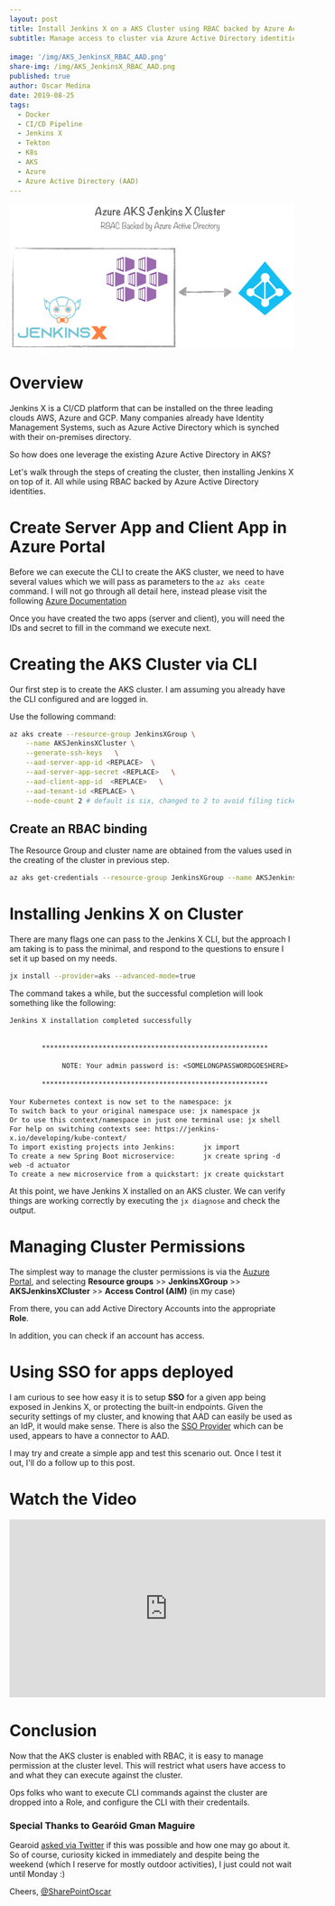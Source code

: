 ```yaml
---
layout: post
title: Install Jenkins X on a AKS Cluster using RBAC backed by Azure Active Directory
subtitle: Manage access to cluster via Azure Active Directory identities. 

image: '/img/AKS_JenkinsX_RBAC_AAD.png'
share-img: /img/AKS_JenkinsX_RBAC_AAD.png
published: true
author: Oscar Medina
date: 2019-08-25
tags:
  - Docker
  - CI/CD Pipeline
  - Jenkins X
  - Tekton
  - K8s
  - AKS
  - Azure
  - Azure Active Directory (AAD)
---
```


![AKS Cluster with AAD](/img/AKS_JenkinsX_RBAC_AAD.png)

# Overview
Jenkins X is a CI/CD platform that can be installed on the three leading clouds AWS, Azure and GCP.  Many companies already have Identity Management Systems, such as Azure Active Directory which is synched with their on-premises directory.

So how does one leverage the existing Azure Active Directory in AKS?

Let's walk through the steps of creating the cluster, then installing Jenkins X on top of it.  All while using RBAC backed by Azure Active Directory identities.

# Create Server App and Client App in Azure Portal

Before we can execute the CLI to create the AKS cluster, we need to have several values which we will pass as parameters to the `az aks ceate` command.  I will not go through all detail here, instead please visit the following [Azure Documentation](https://docs.microsoft.com/en-us/azure/aks/azure-ad-integration)

Once you have created the two apps (server and client), you will need the IDs and secret to fill in the command we execute next.

# Creating the AKS Cluster via CLI
Our first step is to create the AKS cluster.  I am assuming you already have the CLI configured and are logged in.

Use the following command:


```bash
az aks create --resource-group JenkinsXGroup \
    --name AKSJenkinsXCluster \
    --generate-ssh-keys   \
    --aad-server-app-id <REPLACE>  \
    --aad-server-app-secret <REPLACE>   \
    --aad-client-app-id  <REPLACE>   \
    --aad-tenant-id <REPLACE> \
    --node-count 2 # default is six, changed to 2 to avoid filing ticket to increase quotas, the hell with that!
```
## Create an RBAC binding
The Resource Group and cluster name are obtained from the values used in the creating of the cluster in previous step.

```bash
az aks get-credentials --resource-group JenkinsXGroup --name AKSJenkinsXCluster --admin
```

# Installing Jenkins X on Cluster
There are many flags one can pass to the Jenkins X CLI, but the approach I am taking is to pass the minimal, and respond to the questions to ensure I set it up based on my needs.  

```bash
jx install --provider=aks --advanced-mode=true
```
The command takes a while, but the successful completion will look something like the following:


```
Jenkins X installation completed successfully


        ********************************************************

             NOTE: Your admin password is: <SOMELONGPASSWORDGOESHERE>

        ********************************************************

Your Kubernetes context is now set to the namespace: jx
To switch back to your original namespace use: jx namespace jx
Or to use this context/namespace in just one terminal use: jx shell
For help on switching contexts see: https://jenkins-x.io/developing/kube-context/
To import existing projects into Jenkins:       jx import
To create a new Spring Boot microservice:       jx create spring -d web -d actuator
To create a new microservice from a quickstart: jx create quickstart
```

At this point, we have Jenkins X installed on an AKS cluster.  We can verify things are working correctly by executing the `jx diagnose` and check the output.


# Managing Cluster Permissions
The simplest way to manage the cluster permissions is via the [Auzure Portal](https://portal.azure.com), and selecting **Resource groups** >>
**JenkinsXGroup** >> **AKSJenkinsXCluster** >> **Access Control (AIM)** (in my case)

From there, you can add Active Directory Accounts into the appropriate **Role**.

In addition, you can check if an account has access.


# Using SSO for apps deployed

I am curious to see how easy it is to setup **SSO** for a given app being exposed in Jenkins X, or protecting the built-in endpoints.  Given the security settings of my cluster, and knowing that AAD can easily be used as an IdP, it would make sense.  There is also the [SSO Provider](https://github.com/jenkins-x/sso-operator) which can be used, appears to have a connector to AAD.

I may try and create a simple app and test this scenario out.  Once I test it out, I'll do a follow up to this post.


# Watch the Video
<iframe width="560" height="315" src="https://www.youtube.com/embed/DPGarcIBzOQ" frameborder="0" allow="accelerometer; autoplay; encrypted-media; gyroscope; picture-in-picture" allowfullscreen></iframe>

# Conclusion

Now that the AKS cluster is enabled with RBAC, it is easy to manage permission at the cluster level.  This will restrict what users have access to and what they can execute against the cluster.

Ops folks who want to execute CLI commands against the cluster are dropped into a Role, and configure the CLI with their credentails.

### Special Thanks to Gearóid Gman Maguire
Gearoid [asked via Twitter](https://twitter.com/gearoidmaguire/status/1165211816584261634?s=20) if this was possible and how one may go about it. So of course, curiosity kicked in immediately and despite being the weekend (which I reserve for mostly outdoor activities), I just could not wait until Monday :)



Cheers,
[@SharePointOscar](https://twitter.com/SharePointOscar)